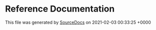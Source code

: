 # Reference Documentation

This file was generated by [SourceDocs](https://github.com/eneko/SourceDocs) on 2021-02-03 00:33:25 +0000